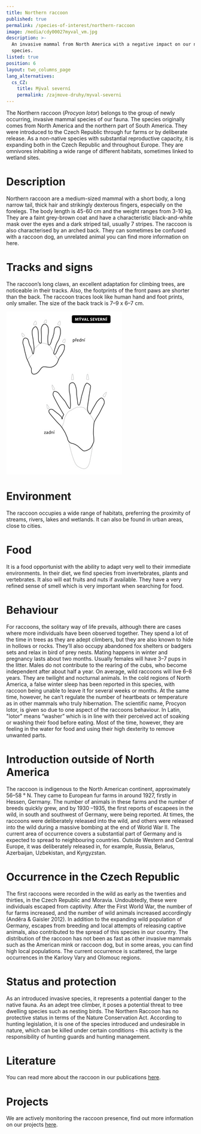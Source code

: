 ```yaml
---
title: Northern raccoon
published: true
permalink: /species-of-interest/northern-raccoon
image: /media/cdy00027myval_vm.jpg
description: >-
  An invasive mammal from North America with a negative impact on our native
  species.
listed: true
position: 6
layout: two_columns_page
lang_alternatives:
  cs_CZ:
    title: Mýval severní
    permalink: /zajmove-druhy/myval-severni
---
```

The Northern raccoon (_Procyon lotor_) belongs to the group of newly occurring, invasive mammal species of our fauna. The species originally comes from North America and the northern part of South America. They were introduced to the Czech Republic through fur farms or by deliberate release. As a non-native species with substantial reproductive capacity, it is expanding both in the Czech Republic and throughout Europe. They are omnivores inhabiting a wide range of different habitats, sometimes linked to wetland sites.

# Description

Northern raccoon are a medium-sized mammal with a short body, a long narrow tail, thick hair and strikingly dexterous fingers, especially on the forelegs. The body length is 45-60 cm and the weight ranges from 3-10 kg. They are a faint grey-brown coat and have a characteristic black-and-white mask over the eyes and a dark striped tail, usually 7 stripes. The raccoon is also characterised by an arched back. They can sometimes be confused with a raccoon dog, an unrelated animal you can find more information on here.

# Tracks and signs

The raccoon’s long claws, an excellent adaptation for climbing trees, are noticeable in their tracks. Also, the footprints of the front paws are shorter than the back. The raccoon traces look like human hand and foot prints, only smaller. The size of the back track is 7–9 x 6–7 cm.

![](/media/stopy_mýval.jpg)

# Environment

The raccoon occupies a wide range of habitats, preferring the proximity of streams, rivers, lakes and wetlands. It can also be found in urban areas, close to cities.

# Food

It is a food opportunist with the ability to adapt very well to their immediate environments. In their diet, we find species from invertebrates, plants and vertebrates. It also will eat fruits and nuts if available. They have a very refined sense of smell which is very important when searching for food.

# Behaviour

For raccoons, the solitary way of life prevails, although there are cases where more individuals have been observed together. They spend a lot of the time in trees as they are adept climbers, but they are also known to hide in hollows or rocks. They’ll also occupy abandoned fox shelters or badgers sets and relax in bird of prey nests. Mating happens in winter and pregnancy lasts about two months. Usually females will have 3–7 pups in the litter. Males do not contribute to the rearing of the cubs, who become independent after about half a year. On average, wild raccoons will live 6–8 years. They are twilight and nocturnal animals. In the cold regions of North America, a false winter sleep has been reported in this species, with raccoon being unable to leave it for several weeks or months. At the same time, however, he can’t regulate the number of heartbeats or temperature as in other mammals who truly hibernation. The scientific name, Procyon lotor, is given so due to one aspect of the raccoons behaviour. In Latin, "lotor" means “washer” which is in line with their perceived act of soaking or washing their food before eating. Most of the time, however, they are feeling in the water for food and using their high dexterity to remove unwanted parts.

# Introduction outside of North America

The raccoon is indigenous to the North American continent, approximately 56–58 ° N. They came to European fur farms in around 1927, firstly in Hessen, Germany. The number of animals in these farms and the number of breeds quickly grew, and by 1930 –1935, the first reports of escapees in the wild, in south and southwest of Germany, were being reported. At times, the raccoons were deliberately released into the wild, and others were released into the wild during a massive bombing at the end of World War II. The current area of occurrence covers a substantial part of Germany and is expected to spread to neighbouring countries. Outside Western and Central Europe, it was deliberately released in, for example, Russia, Belarus, Azerbaijan, Uzbekistan, and Kyrgyzstan.

# Occurrence in the Czech Republic

The first raccoons were recorded in the wild as early as the twenties and thirties, in the Czech Republic and Moravia. Undoubtedly, these were individuals escaped from captivity. After the First World War, the number of fur farms increased, and the number of wild animals increased accordingly (Anděra & Gaisler 2012). In addition to the expanding wild population of Germany, escapes from breeding and local attempts of releasing captive animals, also contributed to the spread of this species in our country. The distribution of the raccoon has not been as fast as other invasive mammals such as the American mink or raccoon dog, but in some areas, you can find high local populations. The current occurrence is scattered, the large occurrences in the Karlovy Vary and Olomouc regions.

# Status and protection

As an introduced invasive species, it represents a potential danger to the native fauna. As an adept tree climber, it poses a potential threat to tree dwelling species such as nesting birds. The Northern Raccoon has no protective status in terms of the Nature Conservation Act. According to hunting legislation, it is one of the species introduced and undesirable in nature, which can be killed under certain conditions - this activity is the responsibility of hunting guards and hunting management.

# Literature

You can read more about the raccoon in our publications [here](/publications).

# Projects

We are actively monitoring the raccoon presence, find out more information on our projects [here](/projects).
